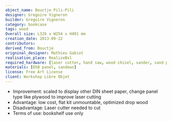 ```yaml
---
object_name: Bouctje Pili-Pili
designer: Gregoire Vigneron
builder: Gregoire Vigneron
category: bookcase
tags: wood
Overall size: L326 x W254 x H401 mm
creation_date: 2013-09-22
contributors:
derived_from: Bouctje
origninal_designer: Mathieu Gabiot
realisation_place: RealizeBxl
required_hardware: [laser cutter, hand saw, wood chisel, sander, sand paper]
materials: [OSB panel, sandows]
license: Free Art License
client: Workshop Libre Objet
---
```


- Improvement: scaled to display other DIN sheet paper, change panel type like plywood to improve laser cutting
- Advantage: low cost, flat kit unmountable, optimized drop wood
- Disadvantage: Laser cutter needed to cut
- Terms of use: bookshelf use only
